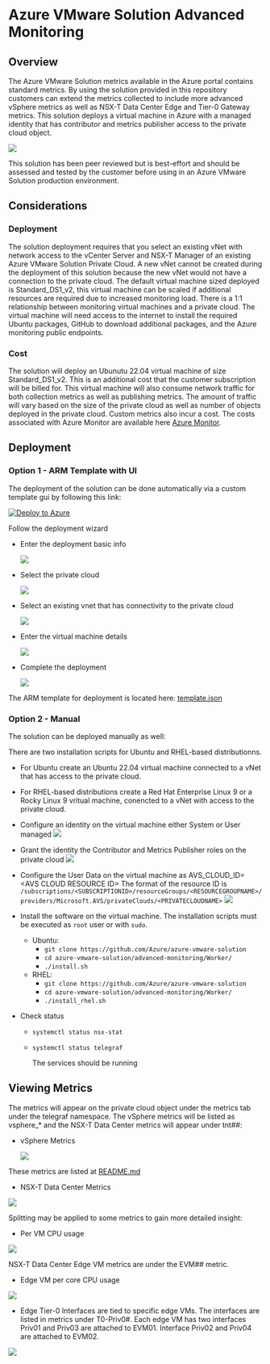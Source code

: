 # Azure VMware Solution Advanced Monitoring

## Overview

The Azure VMware Solution metrics available in the Azure portal contains standard metrics. By using the solution provided in this repository customers can extend the metrics collected to include more advanced vSphere metrics as well as NSX-T Data Center Edge and Tier-0 Gateway metrics. This solution deploys a virtual machine in Azure with a managed identity that has contributor and metrics publisher access to the private cloud object.  

![](./media/overview.PNG)

This solution has been peer reviewed but is best-effort and should be assessed and tested by the customer before using in an Azure VMware Solution production environment.

## Considerations

### Deployment 

The solution deployment requires that you select an existing vNet with network access to the vCenter Server and NSX-T Manager of an existing Azure VMware Solution Private Cloud. A new vNet cannot be created during the deployment of this solution because the new vNet would not have a connection to the private cloud. The default virtual machine sized deployed is Standard_DS1_v2, this virtual machine can be scaled if additional resources are required due to increased monitoring load. There is a 1:1 relationship between monitoring virtual machines and a private cloud. The virtual machine will need access to the internet to install the required Ubuntu packages,  GitHub to download additional packages, and the Azure monitoring public endpoints.

### Cost

The solution will deploy an Ubunutu 22.04 virtual machine of size Standard_DS1_v2. This is an additional cost that the customer subscription will be billed for. This virtual machine will also consume network traffic for both collection metrics as well as publishing metrics. The amount of traffic will vary based on the size of the private cloud as well as number of objects deployed in the private cloud.  Custom metrics also incur a cost. The costs associated with Azure Monitor are available here [Azure Monitor](https://azure.microsoft.com/en-us/pricing/details/monitor/).

## Deployment

### Option 1 - ARM Template with UI

The deployment of the solution can be done automatically via a custom template gui by following this link:

[![Deploy to Azure](https://aka.ms/deploytoazurebutton)](https://portal.azure.com/#blade/Microsoft_Azure_CreateUIDef/CustomDeploymentBlade/uri/https%3A%2F%2Fraw.githubusercontent.com%2FAzure%2Fazure-vmware-solution%2Fmain%2Fadvanced-monitoring%2FDeployment%2Ftemplate.json/uiFormDefinitionUri/https%3A%2F%2Fraw.githubusercontent.com%2FAzure%2Fazure-vmware-solution%2Fmain%2Fadvanced-monitoring%2FDeployment%2FcreateUiDefinition.json)

Follow the deployment wizard
 - Enter the deployment basic info

   ![](./media/template_1.png)

 - Select the private cloud

   ![](./media/template_2.png)

 - Select an existing vnet that has connectivity to the private cloud

   ![](./media/template_3.png)  

 - Enter the virtual machine details

   ![](./media/template_4.png)

 - Complete the deployment

   ![](./media/template_5.png)

The ARM template for deployment is located here: [template.json](./Deployment/template.json)

### Option 2 - Manual

The solution can be deployed manually as well:

There are two installation scripts for Ubuntu and RHEL-based distributionns.

- For Ubuntu create an Ubuntu 22.04 virtual machine connected to a vNet that has access to the private cloud.
- For RHEL-based distributions create a Red Hat Enterprise Linux 9 or a Rocky Linux 9 vritual machine, conencted to a vNet with access to the private cloud.
- Configure an identity on the virtual machine either System or User managed
   ![](./media/assign_identity.png)

- Grant the identity the Contributor and Metrics Publisher roles on the private cloud
   ![](./media//assign_identity_private_cloud.png)

- Configure the User Data on the virtual machine as AVS_CLOUD_ID=\<AVS CLOUD RESOURCE ID\>
  The format of the resource ID is `/subscriptions/<SUBSCRIPTIONID>/resourceGroups/<RESOURCEGROUPNAME>/providers/Microsoft.AVS/privateClouds/<PRIVATECLOUDNAME>`
   ![](./media/assign_userdata.png)

- Install the software on the virtual machine. The installation scripts must be executed as `root` user or with `sudo`.
  - Ubuntu:
    - `git clone https://github.com/Azure/azure-vmware-solution`
    - `cd azure-vmware-solution/advanced-monitoring/Worker/`
    - `./install.sh`
  - RHEL:
    - `git clone https://github.com/Azure/azure-vmware-solution`
    - `cd azure-vmware-solution/advanced-monitoring/Worker/`
    - `./install_rhel.sh`
- Check status
  - `systemctl status nsx-stat`
  - `systemctl status telegraf`

    The services should be running

## Viewing Metrics

The metrics will appear on the private cloud object under the metrics tab under the telegraf namespace. The vSphere metrics will be listed as vsphere_* and the NSX-T Data Center metrics will appear under tnt##:
 - vSphere Metrics
 
   ![](./media/extended_metrics.png)
 
 These metrics are listed at [README.md](https://github.com/influxdata/telegraf/blob/master/plugins/inputs/vsphere/METRICS.md)

 - NSX-T Data Center Metrics

![](./media/nsx_base_metrics.PNG)

Splitting may be applied to some metrics to gain more detailed insight:
 - Per VM CPU usage

![](./media/pervm_cpu_usage.png)

NSX-T Data Center Edge VM metrics are under the EVM## metric.  
 - Edge VM per core CPU usage

![](./media/evm_pervm_cpu_usage.png)

 - Edge Tier-0 Interfaces are tied to specific edge VMs. The interfaces are listed in metrics under T0-Priv0#. Each edge VM has two interfaces Priv01 and Priv03 are attached to EVM01. Interface Priv02 and Priv04 are attached to EVM02.  

![](./media/nsx_t0_priv01_bytes.PNG)

